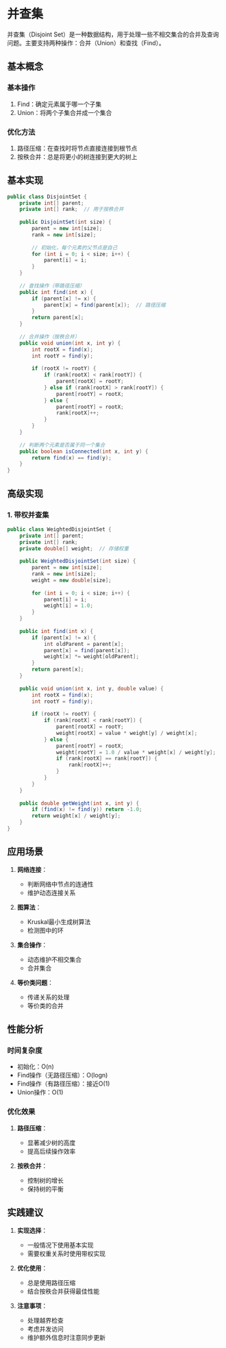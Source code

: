 # 并查集

并查集（Disjoint Set）是一种数据结构，用于处理一些不相交集合的合并及查询问题。主要支持两种操作：合并（Union）和查找（Find）。

## 基本概念

### 基本操作
1. Find：确定元素属于哪一个子集
2. Union：将两个子集合并成一个集合

### 优化方法
1. 路径压缩：在查找时将节点直接连接到根节点
2. 按秩合并：总是将更小的树连接到更大的树上

## 基本实现

```java
public class DisjointSet {
    private int[] parent;
    private int[] rank;  // 用于按秩合并
    
    public DisjointSet(int size) {
        parent = new int[size];
        rank = new int[size];
        
        // 初始化，每个元素的父节点是自己
        for (int i = 0; i < size; i++) {
            parent[i] = i;
        }
    }
    
    // 查找操作（带路径压缩）
    public int find(int x) {
        if (parent[x] != x) {
            parent[x] = find(parent[x]);  // 路径压缩
        }
        return parent[x];
    }
    
    // 合并操作（按秩合并）
    public void union(int x, int y) {
        int rootX = find(x);
        int rootY = find(y);
        
        if (rootX != rootY) {
            if (rank[rootX] < rank[rootY]) {
                parent[rootX] = rootY;
            } else if (rank[rootX] > rank[rootY]) {
                parent[rootY] = rootX;
            } else {
                parent[rootY] = rootX;
                rank[rootX]++;
            }
        }
    }
    
    // 判断两个元素是否属于同一个集合
    public boolean isConnected(int x, int y) {
        return find(x) == find(y);
    }
}
```

## 高级实现

### 1. 带权并查集

```java
public class WeightedDisjointSet {
    private int[] parent;
    private int[] rank;
    private double[] weight;  // 存储权重
    
    public WeightedDisjointSet(int size) {
        parent = new int[size];
        rank = new int[size];
        weight = new double[size];
        
        for (int i = 0; i < size; i++) {
            parent[i] = i;
            weight[i] = 1.0;
        }
    }
    
    public int find(int x) {
        if (parent[x] != x) {
            int oldParent = parent[x];
            parent[x] = find(parent[x]);
            weight[x] *= weight[oldParent];
        }
        return parent[x];
    }
    
    public void union(int x, int y, double value) {
        int rootX = find(x);
        int rootY = find(y);
        
        if (rootX != rootY) {
            if (rank[rootX] < rank[rootY]) {
                parent[rootX] = rootY;
                weight[rootX] = value * weight[y] / weight[x];
            } else {
                parent[rootY] = rootX;
                weight[rootY] = 1.0 / value * weight[x] / weight[y];
                if (rank[rootX] == rank[rootY]) {
                    rank[rootX]++;
                }
            }
        }
    }
    
    public double getWeight(int x, int y) {
        if (find(x) != find(y)) return -1.0;
        return weight[x] / weight[y];
    }
}
```

## 应用场景

1. **网络连接**：
   - 判断网络中节点的连通性
   - 维护动态连接关系

2. **图算法**：
   - Kruskal最小生成树算法
   - 检测图中的环

3. **集合操作**：
   - 动态维护不相交集合
   - 合并集合

4. **等价类问题**：
   - 传递关系的处理
   - 等价类的合并

## 性能分析

### 时间复杂度
- 初始化：O(n)
- Find操作（无路径压缩）：O(logn)
- Find操作（有路径压缩）：接近O(1)
- Union操作：O(1)

### 优化效果
1. **路径压缩**：
   - 显著减少树的高度
   - 提高后续操作效率

2. **按秩合并**：
   - 控制树的增长
   - 保持树的平衡

## 实践建议

1. **实现选择**：
   - 一般情况下使用基本实现
   - 需要权重关系时使用带权实现

2. **优化使用**：
   - 总是使用路径压缩
   - 结合按秩合并获得最佳性能

3. **注意事项**：
   - 处理越界检查
   - 考虑并发访问
   - 维护额外信息时注意同步更新